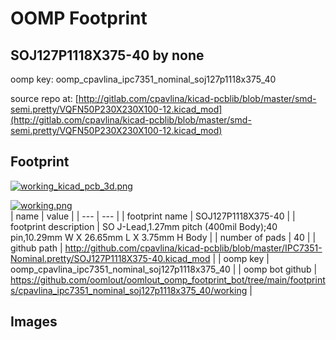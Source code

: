# OOMP Footprint  
## SOJ127P1118X375-40  by none  
  
oomp key: oomp_cpavlina_ipc7351_nominal_soj127p1118x375_40  
  
source repo at: [http://gitlab.com/cpavlina/kicad-pcblib/blob/master/smd-semi.pretty/VQFN50P230X230X100-12.kicad_mod](http://gitlab.com/cpavlina/kicad-pcblib/blob/master/smd-semi.pretty/VQFN50P230X230X100-12.kicad_mod)  
## Footprint  
  
[![working_kicad_pcb_3d.png](working_kicad_pcb_3d_600.png)](working_kicad_pcb_3d.png)  
  
[![working.png](working_600.png)](working.png)  
| name | value | 
| --- | --- | 
| footprint name | SOJ127P1118X375-40 | 
| footprint description | SO J-Lead,1.27mm pitch (400mil Body);40 pin,10.29mm W X 26.65mm L X 3.75mm H Body | 
| number of pads | 40 | 
| github path | http://github.com/cpavlina/kicad-pcblib/blob/master/IPC7351-Nominal.pretty/SOJ127P1118X375-40.kicad_mod | 
| oomp key | oomp_cpavlina_ipc7351_nominal_soj127p1118x375_40 | 
| oomp bot github | https://github.com/oomlout/oomlout_oomp_footprint_bot/tree/main/footprints/cpavlina_ipc7351_nominal_soj127p1118x375_40/working | 
## Images  
